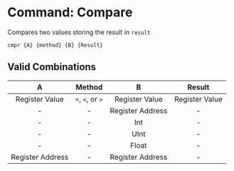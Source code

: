 # Command: Compare
Compares two values storing the result in ``result``
```fiber
cmpr {A} {method} {B} {Result}
```

## Valid Combinations
| A | Method | B | Result |
|:-:|:-:|:-:|:-:|
| Register Value | ``=``, ``<``, or ``>`` | Register Value | Register Value
| - | - | Register Address | -
| - | - | Int | -
| - | - | UInt | -
| - | - | Float | -
| Register Address | - | Register Address | -
